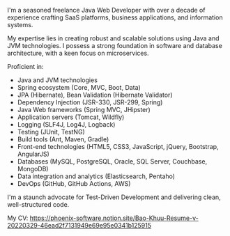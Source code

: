 I'm a seasoned freelance Java Web Developer with over a decade of experience crafting SaaS platforms, business applications, and information systems.

My expertise lies in creating robust and scalable solutions using Java and JVM technologies. I possess a strong foundation in software and database architecture, with a keen focus on microservices.

Proficient in:
 * Java and JVM technologies
 * Spring ecosystem (Core, MVC, Boot, Data)
 * JPA (Hibernate), Bean Validation (Hibernate Validator)
 * Dependency Injection (JSR-330, JSR-299, Spring)
 * Java Web frameworks (Spring MVC, JHipster)
 * Application servers (Tomcat, Wildfly)
 * Logging (SLF4J, Log4J, Logback)
 * Testing (JUnit, TestNG)
 * Build tools (Ant, Maven, Gradle)
 * Front-end technologies (HTML5, CSS3, JavaScript, jQuery, Bootstrap, AngularJS)
 * Databases (MySQL, PostgreSQL, Oracle, SQL Server, Couchbase, MongoDB)
 * Data integration and analytics (Elasticsearch, Pentaho)
 * DevOps (GitHub, GitHub Actions, AWS)

I'm a staunch advocate for Test-Driven Development and delivering clean, well-structured code.

My CV: https://phoenix-software.notion.site/Bao-Khuu-Resume-v-20220329-46ead2f7131949e69e95e0341b125915
